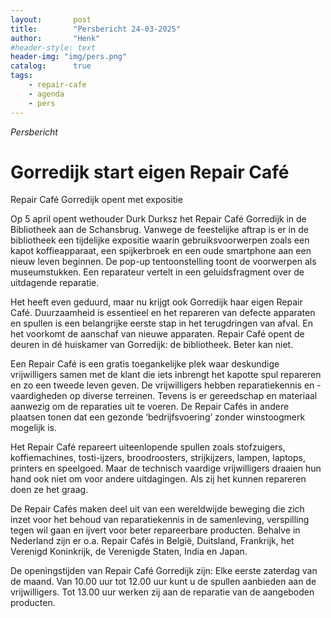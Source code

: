 ```yaml
---
layout:       post
title:        "Persbericht 24-03-2025"
author:       "Henk"
#header-style: text
header-img: "img/pers.png"
catalog:      true
tags:
    - repair-cafe
    - agenda
    - pers
---
```


*Persbericht*

<h1>Gorredijk start eigen Repair Café</h1>

Repair Café Gorredijk opent met expositie

Op 5 april opent wethouder Durk Durksz het Repair Café Gorredijk in de Bibliotheek aan de Schansbrug. Vanwege de feestelijke aftrap is er in de bibliotheek een tijdelijke expositie waarin gebruiksvoorwerpen zoals een kapot koffieapparaat, een spijkerbroek en een oude smartphone aan een nieuw leven beginnen. De pop-up tentoonstelling toont de voorwerpen als museumstukken. Een reparateur vertelt in een geluidsfragment over de uitdagende reparatie. 

Het heeft even geduurd, maar nu krijgt ook Gorredijk haar eigen Repair Café. Duurzaamheid is essentieel en het repareren van defecte apparaten en spullen is een belangrijke eerste stap in het terugdringen van afval. En het voorkomt de aanschaf van nieuwe apparaten. Repair Café opent de deuren in dé huiskamer van Gorredijk: de bibliotheek. Beter kan niet.

Een Repair Café is een gratis toegankelijke plek waar deskundige vrijwilligers samen met de klant die iets inbrengt het kapotte spul repareren en zo een tweede leven geven. De vrijwilligers hebben reparatiekennis en -vaardigheden op diverse terreinen. Tevens is er gereedschap en materiaal aanwezig om de reparaties uit te voeren. De Repair Cafés in andere plaatsen tonen dat een gezonde ‘bedrijfsvoering’ zonder winstoogmerk mogelijk is.

Het Repair Café repareert uiteenlopende spullen zoals stofzuigers, koffiemachines, tosti-ijzers, broodroosters, strijkijzers, lampen, laptops, printers en speelgoed. Maar de technisch vaardige vrijwilligers draaien hun hand ook niet om voor andere uitdagingen. Als zij het kunnen repareren doen ze het graag.

De Repair Cafés maken deel uit van een wereldwijde beweging die zich inzet voor het behoud van reparatiekennis in de samenleving, verspilling tegen wil gaan en ijvert voor beter repareerbare producten. Behalve in Nederland zijn er o.a. Repair Cafés in België, Duitsland, Frankrijk, het Verenigd Koninkrijk, de Verenigde Staten, India en Japan.

De openingstijden van Repair Café Gorredijk zijn:
Elke eerste zaterdag van de maand. Van 10.00 uur tot 12.00 uur kunt u de spullen aanbieden aan de vrijwilligers. Tot 13.00 uur werken zij aan de reparatie van de aangeboden producten.
